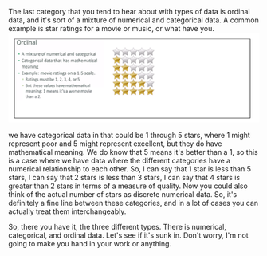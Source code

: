 The last category that you tend to hear about with types of data is ordinal data, and it's sort of a mixture of numerical and categorical data. A common example is star ratings for a movie or music, or what have you.![](/assets/ordi1.png)



we have categorical data in that could be 1 through 5 stars, where 1 might represent poor and 5 might represent excellent, but they do have mathematical meaning. We do know that 5 means it's better than a 1, so this is a case where we have data where the different categories have a numerical relationship to each other. So, I can say that 1 star is less than 5 stars, I can say that 2 stars is less than 3 stars, I can say that 4 stars is greater than 2 stars in terms of a measure of quality. Now you could also think of the actual number of stars as discrete numerical data. So, it's definitely a fine line between these categories, and in a lot of cases you can actually treat them interchangeably.

So, there you have it, the three different types. There is numerical, categorical, and ordinal data. Let's see if it's sunk in. Don't worry, I'm not going to make you hand in your work or anything.

